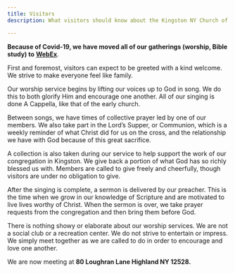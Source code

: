 ```yaml
---
title: Visitors
description: What visitors should know about the Kingston NY Church of Christ

---
```

**Because of Covid-19, we have moved all of our gatherings (worship, Bible study) to** [**WebEx**](https://schuylersignor.my.webex.com/meet/babbootoo).

First and foremost, visitors can expect to be greeted with a kind welcome. We strive to make everyone feel like family.

Our worship service begins by lifting our voices up to God in song. We do this to both glorify Him and encourage one another. All of our singing is done A Cappella, like that of the early church.

Between songs, we have times of collective prayer led by one of our members. We also take part in the Lord’s Supper, or Communion, which is a weekly reminder of what Christ did for us on the cross, and the relationship we have with God because of this great sacrifice.

A collection is also taken during our service to help support the work of our congregation in Kingston. We give back a portion of what God has so richly blessed us with. Members are called to give freely and cheerfully, though visitors are under no obligation to give.

After the singing is complete, a sermon is delivered by our preacher. This is the time when we grow in our knowledge of Scripture and are motivated to live lives worthy of Christ. When the sermon is over, we take prayer requests from the congregation and then bring them before God.

There is nothing showy or elaborate about our worship services. We are not a social club or a recreation center. We do not strive to entertain or impress. We simply meet together as we are called to do in order to encourage and love one another.

We are now meeting at **80 Loughran Lane Highland NY 12528.**